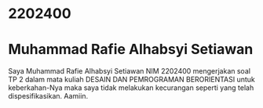 # 2202400
# Muhammad Rafie Alhabsyi Setiawan

Saya Muhammad Rafie Alhabsyi Setiawan NIM 2202400 mengerjakan soal TP 2 dalam mata kuliah DESAIN DAN PEMROGRAMAN BERORIENTASI untuk keberkahan-Nya maka saya tidak melakukan kecurangan seperti yang telah dispesifikasikan. Aamiin.
